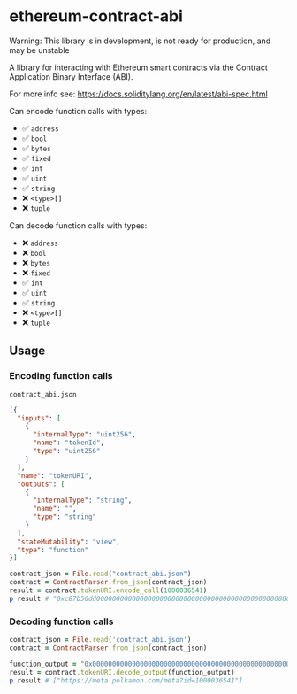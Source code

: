 # ethereum-contract-abi

Warning: This library is in development, is not ready for production, and may be unstable

A library for interacting with Ethereum smart contracts via the Contract Application Binary Interface (ABI).

For more info see: https://docs.soliditylang.org/en/latest/abi-spec.html

Can encode function calls with types:
- ✅ `address`
- ✅ `bool`
- ✅ `bytes`
- ✅ `fixed`
- ✅ `int`
- ✅ `uint`
- ✅ `string`
- ❌ `<type>[]`
- ❌ `tuple`

Can decode function calls with types:
- ❌ `address`
- ❌ `bool`
- ❌ `bytes`
- ❌ `fixed`
- ✅ `int`
- ✅ `uint`
- ✅ `string`
- ❌ `<type>[]`
- ❌ `tuple`

## Usage

### Encoding function calls

`contract_abi.json`
```json
[{
  "inputs": [
    {
      "internalType": "uint256",
      "name": "tokenId",
      "type": "uint256"
    }
  ],
  "name": "tokenURI",
  "outputs": [
    {
      "internalType": "string",
      "name": "",
      "type": "string"
    }
  ],
  "stateMutability": "view",
  "type": "function"
}]
```

```ruby
contract_json = File.read("contract_abi.json")
contract = ContractParser.from_json(contract_json)
result = contract.tokenURI.encode_call(1000036541)
p result # "0xc87b56dd000000000000000000000000000000000000000000000000000000003b9b58bd"
```

### Decoding function calls

```ruby
contract_json = File.read('contract_abi.json')
contract = ContractParser.from_json(contract_json)

function_output = "0x0000000000000000000000000000000000000000000000000000000000000020000000000000000000000000000000000000000000000000000000000000002c68747470733a2f2f6d6574612e706f6c6b616d6f6e2e636f6d2f6d6574613f69643d313030303033363534310000000000000000000000000000000000000000"
result = contract.tokenURI.decode_output(function_output)
p result # ["https://meta.polkamon.com/meta?id=1000036541"]
```